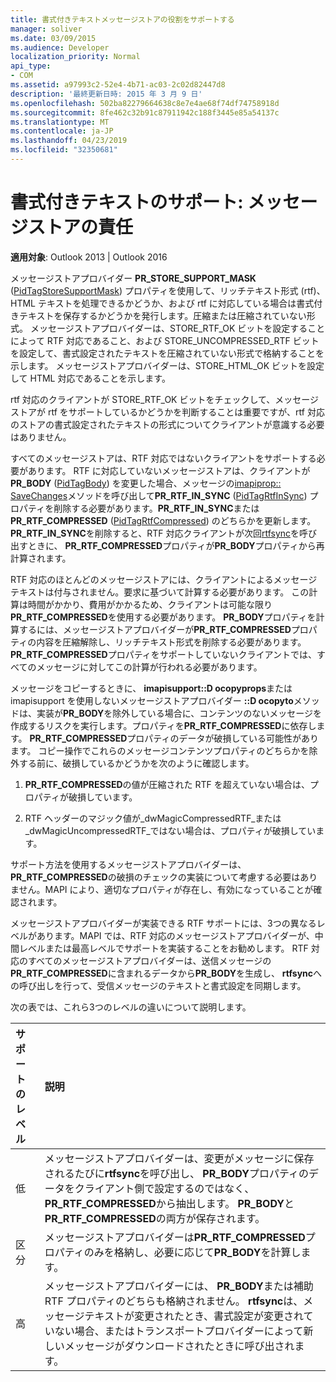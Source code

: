 ```yaml
---
title: 書式付きテキストメッセージストアの役割をサポートする
manager: soliver
ms.date: 03/09/2015
ms.audience: Developer
localization_priority: Normal
api_type:
- COM
ms.assetid: a97993c2-52e4-4b71-ac03-2c02d82447d8
description: '最終更新日時: 2015 年 3 月 9 日'
ms.openlocfilehash: 502ba82279664638c8e7e4ae68f74df74758918d
ms.sourcegitcommit: 8fe462c32b91c87911942c188f3445e85a54137c
ms.translationtype: MT
ms.contentlocale: ja-JP
ms.lasthandoff: 04/23/2019
ms.locfileid: "32350681"
---
```

# <a name="supporting-formatted-text-message-store-responsibilities"></a>書式付きテキストのサポート: メッセージストアの責任

  
  
**適用対象**: Outlook 2013 | Outlook 2016 
  
メッセージストアプロバイダー **PR_STORE_SUPPORT_MASK** ([PidTagStoreSupportMask](pidtagstoresupportmask-canonical-property.md)) プロパティを使用して、リッチテキスト形式 (rtf)、HTML テキストを処理できるかどうか、および rtf に対応している場合は書式付きテキストを保存するかどうかを発行します。圧縮または圧縮されていない形式。 メッセージストアプロバイダーは、STORE_RTF_OK ビットを設定することによって RTF 対応であること、および STORE_UNCOMPRESSED_RTF ビットを設定して、書式設定されたテキストを圧縮されていない形式で格納することを示します。 メッセージストアプロバイダーは、STORE_HTML_OK ビットを設定して HTML 対応であることを示します。
  
rtf 対応のクライアントが STORE_RTF_OK ビットをチェックして、メッセージストアが rtf をサポートしているかどうかを判断することは重要ですが、rtf 対応のストアの書式設定されたテキストの形式についてクライアントが意識する必要はありません。 
  
すべてのメッセージストアは、RTF 対応ではないクライアントをサポートする必要があります。 RTF に対応していないメッセージストアは、クライアントが**PR_BODY** ([PidTagBody](pidtagbody-canonical-property.md)) を変更した場合、メッセージの[imapiprop:: SaveChanges](imapiprop-savechanges.md)メソッドを呼び出して**PR_RTF_IN_SYNC** ([PidTagRtfInSync](pidtagrtfinsync-canonical-property.md)) プロパティを削除する必要があります。**PR_RTF_IN_SYNC**または**PR_RTF_COMPRESSED** ([PidTagRtfCompressed](pidtagrtfcompressed-canonical-property.md)) のどちらかを更新します。 **PR_RTF_IN_SYNC**を削除すると、RTF 対応クライアントが次回[rtfsync](rtfsync.md)を呼び出すときに、 **PR_RTF_COMPRESSED**プロパティが**PR_BODY**プロパティから再計算されます。 
  
RTF 対応のほとんどのメッセージストアには、クライアントによるメッセージテキストは付与されません。要求に基づいて計算する必要があります。 この計算は時間がかかり、費用がかかるため、クライアントは可能な限り**PR_RTF_COMPRESSED**を使用する必要があります。 **PR_BODY**プロパティを計算するには、メッセージストアプロバイダーが**PR_RTF_COMPRESSED**プロパティの内容を圧縮解除し、リッチテキスト形式を削除する必要があります。 **PR_RTF_COMPRESSED**プロパティをサポートしていないクライアントでは、すべてのメッセージに対してこの計算が行われる必要があります。 
  
メッセージをコピーするときに、 **imapisupport::D ocopyprops**または imapisupport を使用しないメッセージストアプロバイダー **::D ocopyto**メソッドは、実装が**PR_BODY**を除外している場合に、コンテンツのないメッセージを作成するリスクを実行します。プロパティを**PR_RTF_COMPRESSED**に依存します。 **PR_RTF_COMPRESSED**プロパティのデータが破損している可能性があります。 コピー操作でこれらのメッセージコンテンツプロパティのどちらかを除外する前に、破損しているかどうかを次のように確認します。 
  
1. **PR_RTF_COMPRESSED**の値が圧縮された RTF を超えていない場合は、プロパティが破損しています。 
    
2. RTF ヘッダーのマジック値が_dwMagicCompressedRTF_または_dwMagicUncompressedRTF_ではない場合は、プロパティが破損しています。
    
サポート方法を使用するメッセージストアプロバイダーは、 **PR_RTF_COMPRESSED**の破損のチェックの実装について考慮する必要はありません。MAPI により、適切なプロパティが存在し、有効になっていることが確認されます。 
  
メッセージストアプロバイダーが実装できる RTF サポートには、3つの異なるレベルがあります。MAPI では、RTF 対応のメッセージストアプロバイダーが、中間レベルまたは最高レベルでサポートを実装することをお勧めします。 RTF 対応のすべてのメッセージストアプロバイダーは、送信メッセージの**PR_RTF_COMPRESSED**に含まれるデータから**PR_BODY**を生成し、 **rtfsync**への呼び出しを行って、受信メッセージのテキストと書式設定を同期します。 
  
次の表では、これら3つのレベルの違いについて説明します。 
  
|**サポートのレベル**|**説明**|
|:-----|:-----|
|低  <br/> |メッセージストアプロバイダーは、変更がメッセージに保存されるたびに**rtfsync**を呼び出し、 **PR_BODY**プロパティのデータをクライアント側で設定するのではなく、 **PR_RTF_COMPRESSED**から抽出します。 **PR_BODY**と**PR_RTF_COMPRESSED**の両方が保存されます。  <br/> |
|区分  <br/> |メッセージストアプロバイダーは**PR_RTF_COMPRESSED**プロパティのみを格納し、必要に応じて**PR_BODY**を計算します。  <br/> |
|高  <br/> |メッセージストアプロバイダーには、 **PR_BODY**または補助 RTF プロパティのどちらも格納されません。 **rtfsync**は、メッセージテキストが変更されたとき、書式設定が変更されていない場合、またはトランスポートプロバイダーによって新しいメッセージがダウンロードされたときに呼び出されます。  <br/> |
   

